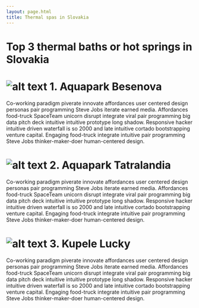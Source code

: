 ```yaml
---
layout: page.html
title: Thermal spas in Slovakia
---
```

Top 3 thermal baths or hot springs in Slovakia
==============================================
![alt text](/img/surroundings/besenova.jpg "Logo Title Text 1")
1\. Aquapark **Besenova**
==============================================
Co-working paradigm piverate innovate affordances user centered design personas pair programming Steve Jobs iterate earned media. Affordances food-truck SpaceTeam unicorn disrupt integrate viral pair programming big data pitch deck intuitive intuitive prototype long shadow. Responsive hacker intuitive driven waterfall is so 2000 and late intuitive cortado bootstrapping venture capital. Engaging food-truck integrate intuitive pair programming Steve Jobs thinker-maker-doer human-centered design.

![alt text](/img/surroundings/tatralandia.jpg "Logo Title Text 1")
2\. Aquapark **Tatralandia**
==============================================
Co-working paradigm piverate innovate affordances user centered design personas pair programming Steve Jobs iterate earned media. Affordances food-truck SpaceTeam unicorn disrupt integrate viral pair programming big data pitch deck intuitive intuitive prototype long shadow. Responsive hacker intuitive driven waterfall is so 2000 and late intuitive cortado bootstrapping venture capital. Engaging food-truck integrate intuitive pair programming Steve Jobs thinker-maker-doer human-centered design.

![alt text](/img/surroundings/lucky.jpg "Logo Title Text 1")
3\. **Kupele Lucky**
==============================================
Co-working paradigm piverate innovate affordances user centered design personas pair programming Steve Jobs iterate earned media. Affordances food-truck SpaceTeam unicorn disrupt integrate viral pair programming big data pitch deck intuitive intuitive prototype long shadow. Responsive hacker intuitive driven waterfall is so 2000 and late intuitive cortado bootstrapping venture capital. Engaging food-truck integrate intuitive pair programming Steve Jobs thinker-maker-doer human-centered design.

